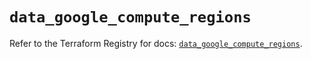 # `data_google_compute_regions`

Refer to the Terraform Registry for docs: [`data_google_compute_regions`](https://registry.terraform.io/providers/hashicorp/google/6.6.0/docs/data-sources/compute_regions).
